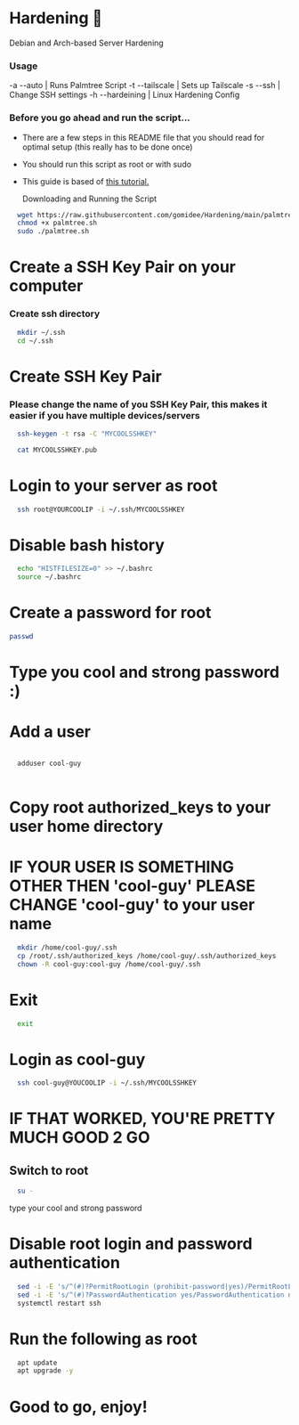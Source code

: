 # Hardening 🌴
Debian and Arch-based Server Hardening

### Usage

-a --auto | Runs Palmtree Script 
-t --tailscale | Sets up Tailscale 
-s --ssh | Change SSH settings
-h --hardeining | Linux Hardening Config 

### Before you go ahead and run the script...

- There are a few steps in this README file that you should read for optimal setup (this really has to be done once)
- You should run this script as root or with sudo
- This guide is based of <a href="https://github.com/sunknudsen/privacy-guides/tree/master/how-to-configure-hardened-debian-server">this tutorial. </a>


  Downloading and Running the Script
```bash
  wget https://raw.githubusercontent.com/gomidee/Hardening/main/palmtree.sh
  chmod +x palmtree.sh
  sudo ./palmtree.sh
```

# Create a SSH Key Pair on your computer

### Create ssh directory

```bash
  mkdir ~/.ssh
  cd ~/.ssh
```

# Create SSH Key Pair

 ### Please change the name of you SSH Key Pair, this makes it easier if you have multiple devices/servers

```bash
  ssh-keygen -t rsa -C "MYCOOLSSHKEY"

  cat MYCOOLSSHKEY.pub
```

# Login to your server as root

```bash
  ssh root@YOURCOOLIP -i ~/.ssh/MYCOOLSSHKEY
  ```

# Disable bash history

```bash
  echo "HISTFILESIZE=0" >> ~/.bashrc
  source ~/.bashrc
```

# Create a password for root
  
  ```bash
  passwd
  
 ```
  # Type you cool and strong password :)

# Add a user

```bash

  adduser cool-guy
  
  ```

# Copy root authorized_keys to your user home directory

# IF YOUR USER IS SOMETHING OTHER THEN 'cool-guy' PLEASE CHANGE 'cool-guy' to your user name

```bash
  mkdir /home/cool-guy/.ssh
  cp /root/.ssh/authorized_keys /home/cool-guy/.ssh/authorized_keys
  chown -R cool-guy:cool-guy /home/cool-guy/.ssh
```
# Exit 

```bash
  exit
```

# Login as cool-guy

```bash
  ssh cool-guy@YOUCOOLIP -i ~/.ssh/MYCOOLSSHKEY
  ```

# IF THAT WORKED, YOU'RE PRETTY MUCH GOOD 2 GO

## Switch to root

```bash
  su -
  ```

type your cool and strong password

# Disable root login and password authentication

```bash
  sed -i -E 's/^(#)?PermitRootLogin (prohibit-password|yes)/PermitRootLogin no/' /etc/ssh/sshd_config
  sed -i -E 's/^(#)?PasswordAuthentication yes/PasswordAuthentication no/' /etc/ssh/sshd_config
  systemctl restart ssh
  ```

# Run the following as root

```bash
  apt update
  apt upgrade -y
  ```

# Good to go, enjoy!
